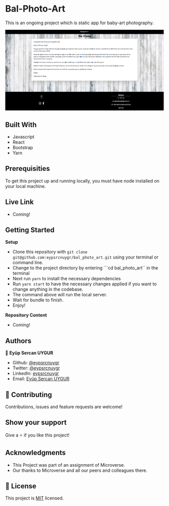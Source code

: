 # Bal-Photo-Art

This is an ongoing project which is static app for baby-art photography.

![screenshot](./src/assets/images/bal.png)<br>

## Built With

- Javascript
- React
- Bootstrap
- Yarn

## Prerequisities

To get this project up and running locally, you must have node installed on your local machine.

## Live Link

- Coming!

## Getting Started

**Setup**

- Clone this repository with ```git clone git@github.com:eypsrcnuygr/bal_photo_art.git``` using your terminal or command line.<br>
- Change to the project directory by entering ```cd bal_photo_art`` in the terminal<br>
- Next run ```yarn``` to install the necessary dependencies<br>
- Run ```yarn start``` to have the necessary changes applied if you want to change anything in the codebase.<br>
- The command above will run the local server.<br>
- Wait for bundle to finish.<br>
- Enjoy!<br>

**Repository Content**

- Coming!

## Authors

👤 **Eyüp Sercan UYGUR**

-   Github: [@eypsrcnuygr](https://github.com/eypsrcnuygr)
-   Twitter: [@eypsrcnuygr](https://twitter.com/eypsrcnuygr)
-   LinkedIn: [eypsrcnuygr](https://www.linkedin.com/in/eypsrcnuygr/)
-   Email: [Eyüp Sercan UYGUR](sercanuygur@gmail.com)


## 🤝 Contributing

Contributions, issues and feature requests are welcome!

## Show your support

Give a ⭐️ if you like this project!

## Acknowledgments

-   This Project was part of an assignment of Microverse.
-   Our thanks to Microverse and all our peers and colleagues there.

## 📝 License

This project is [MIT](https://github.com/git/git-scm.com/blob/master/MIT-LICENSE.txt) licensed.
